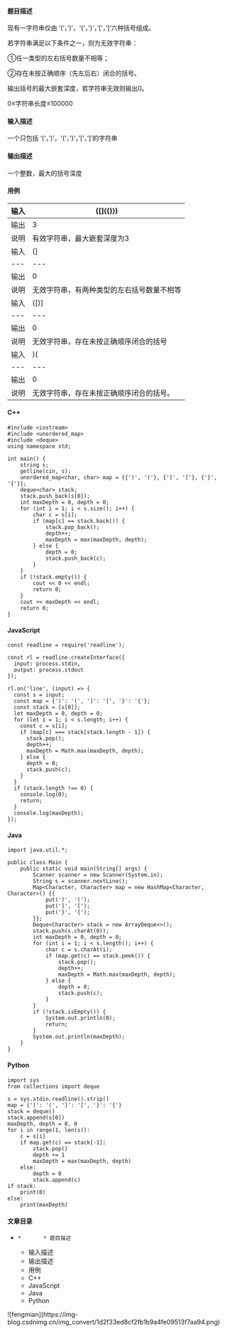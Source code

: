 #### 题目描述

现有一字符串仅由 ‘(‘，’)’，‘{‘，’}’，’[‘，’]’六种括号组成。

若字符串满足以下条件之一，则为无效字符串：

①任一类型的左右括号数量不相等；

②存在未按正确顺序（先左后右）闭合的括号。

输出括号的最大嵌套深度，若字符串无效则输出0。

0≤字符串长度≤100000

#### 输入描述

一个只包括 ‘(‘，’)’，‘{‘，’}’，’[‘，’]’的字符串

#### 输出描述

一个整数，最大的括号深度

#### 用例

输入| ([]{()})  
---|---  
输出| 3  
说明| 有效字符串，最大嵌套深度为3  
输入| (]  
---|---  
输出| 0  
说明| 无效字符串，有两种类型的左右括号数量不相等  
输入| ([)]  
---|---  
输出| 0  
说明| 无效字符串，存在未按正确顺序闭合的括号  
输入| )(  
---|---  
输出| 0  
说明| 无效字符串，存在未按正确顺序闭合的括号。  
  
#### C++

    
    
    #include <iostream>
    #include <unordered_map>
    #include <deque>
    using namespace std;
    
    int main() {
        string s;
        getline(cin, s);
        unordered_map<char, char> map = {{')', '('}, {']', '['}, {'}', '{'}};
        deque<char> stack;
        stack.push_back(s[0]);
        int maxDepth = 0, depth = 0;
        for (int i = 1; i < s.size(); i++) {
            char c = s[i];
            if (map[c] == stack.back()) {
                stack.pop_back();
                depth++;
                maxDepth = max(maxDepth, depth);
            } else {
                depth = 0;
                stack.push_back(c);
            }
        }
        if (!stack.empty()) {
            cout << 0 << endl;
            return 0;
        }
        cout << maxDepth << endl;
        return 0;
    }
    
    

#### JavaScript

    
    
    const readline = require('readline');
    
    const rl = readline.createInterface({
      input: process.stdin,
      output: process.stdout
    });
    
    rl.on('line', (input) => {
      const s = input;
      const map = {')': '(', ']': '[', '}': '{'};
      const stack = [s[0]];
      let maxDepth = 0, depth = 0;
      for (let i = 1; i < s.length; i++) {
        const c = s[i];
        if (map[c] === stack[stack.length - 1]) {
          stack.pop();
          depth++;
          maxDepth = Math.max(maxDepth, depth);
        } else {
          depth = 0;
          stack.push(c);
        }
      }
      if (stack.length !== 0) {
        console.log(0);
        return;
      }
      console.log(maxDepth);
    });
    

#### Java

    
    
    import java.util.*;
    
    public class Main {
        public static void main(String[] args) {
            Scanner scanner = new Scanner(System.in);
            String s = scanner.nextLine();
            Map<Character, Character> map = new HashMap<Character, Character>() {{
                put(')', '(');
                put(']', '[');
                put('}', '{');
            }};
            Deque<Character> stack = new ArrayDeque<>();
            stack.push(s.charAt(0));
            int maxDepth = 0, depth = 0;
            for (int i = 1; i < s.length(); i++) {
                char c = s.charAt(i);
                if (map.get(c) == stack.peek()) {
                    stack.pop();
                    depth++;
                    maxDepth = Math.max(maxDepth, depth);
                } else {
                    depth = 0;
                    stack.push(c);
                }
            }
            if (!stack.isEmpty()) {
                System.out.println(0);
                return;
            }
            System.out.println(maxDepth);
        }
    }
    

#### Python

    
    
    import sys
    from collections import deque
    
    s = sys.stdin.readline().strip()
    map = {')': '(', ']': '[', '}': '{'}
    stack = deque()
    stack.append(s[0])
    maxDepth, depth = 0, 0
    for i in range(1, len(s)):
        c = s[i]
        if map.get(c) == stack[-1]:
            stack.pop()
            depth += 1
            maxDepth = max(maxDepth, depth)
        else:
            depth = 0
            stack.append(c)
    if stack:
        print(0)
    else:
        print(maxDepth)
    

#### 文章目录

  *     *       * 题目描述
      * 输入描述
      * 输出描述
      * 用例
      * C++
      * JavaScript
      * Java
      * Python

![fengmian](https://img-
blog.csdnimg.cn/img_convert/1d2f33ed8cf2fb1b9a4fe09513f7aa94.png)

